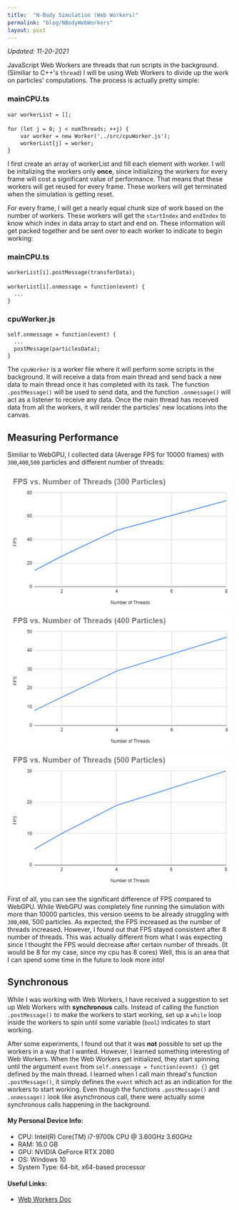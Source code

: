 ```yaml
---
title:  "N-Body Simulation (Web Workers)"
permalink: "blog/NBodyWebWorkers"
layout: post
---
```

*Updated: 11-20-2021*

JavaScript Web Workers are threads that run scripts in the background. (Similiar to C++'s `thread`) I will be using Web Workers to divide up the work on particles' computations. The process is actually pretty simple:
### mainCPU.ts
```
var workerList = [];

for (let j = 0; j < numThreads; ++j) {
    var worker = new Worker('../src/cpuWorker.js');
    workerList[j] = worker;
}
```
I first create an array of workerList and fill each element with worker. I will be initalizing the workers only **once**, since initializing the workers for every frame will cost a significant value of performance. That means that these workers will get reused for every frame. These workers will get terminated when the simulation is getting reset. 

For every frame, I will get a nearly equal chunk size of work based on the number of workers. These workers will get the `startIndex` and `endIndex` to know which index in data array to start and end on. These information will get packed together and be sent over to each worker to indicate to begin working:
### mainCPU.ts
```
workerList[i].postMessage(transferData);

workerList[i].onmessage = function(event) {
  ...
}
```
### cpuWorker.js
```
self.onmessage = function(event) {
  ...
  postMessage(particlesData);
}
```
The `cpuWorker` is a worker file where it will perform some scripts in the background. It will receive a data from main thread and send back a new data to main thread once it has completed with its task. The function `.postMessage()` will be used to send data, and the function `.onmessage()` will act as a listener to receive any data. Once the main thread has received data from all the workers, it will render the particles' new locations into the canvas. 

## Measuring Performance

Similiar to WebGPU, I collected data (Average FPS for 10000 frames) with `300`,`400`,`500` particles and different number of threads:

![screenshot](https://raw.githubusercontent.com/MangoShip/MangoShip.github.io/master/assets/pictures/nbodywebworker_graph1.PNG)
![screenshot](https://raw.githubusercontent.com/MangoShip/MangoShip.github.io/master/assets/pictures/nbodywebworker_graph2.PNG)
![screenshot](https://raw.githubusercontent.com/MangoShip/MangoShip.github.io/master/assets/pictures/nbodywebworker_graph3.PNG)

First of all, you can see the significant difference of FPS compared to WebGPU. While WebGPU was completely fine running the simulation with more than 10000 particles, this version seems to be already struggling with `300`,`400`,`500 particles. As expected, the FPS increased as the number of threads increased. However, I found out that FPS stayed consistent after 8 number of threads. This was actually different from what I was expecting since I thought the FPS would decrease after certain number of threads. (It would be 8 for my case, since my cpu has 8 cores) Well, this is an area that I can spend some time in the future to look more into! 

## Synchronous

While I was working with Web Workers, I have received a suggestion to set up Web Workers with **synchronous** calls. Instead of calling the function `.postMessage()` to make the workers to start working, set up a `while` loop inside the workers to spin until some variable (`bool`) indicates to start working. 

After some experiments, I found out that it was **not** possible to set up the workers in a way that I wanted. However, I learned something interesting of Web Workers. When the Web Workers get initialized, they start spinning until the argument `event` from `self.onmessage = function(event) {}` get defined by the main thread. I learned when I call main thread's function `.postMessage()`, it simply defines the `event` which act as an indication for the workers to start working. Even though the functions `.postMessage()` and `.onmessage()` look like asynchronous call, there were actually some synchronous calls happening in the background.

#### My Personal Device Info:
- CPU: Intel(R) Core(TM) i7-9700k CPU @ 3.60GHz 3.60GHz
- RAM: 16.0 GB
- GPU: NVIDIA GeForce RTX 2080
- OS: Windows 10
- System Type: 64-bit, x64-based processor

#### Useful Links:
- [Web Workers Doc](https://developer.mozilla.org/en-US/docs/Web/API/Web_Workers_API/Using_web_workers)
